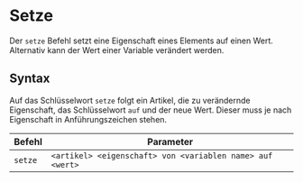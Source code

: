 # Setze

Der `setze` Befehl setzt eine Eigenschaft eines Elements auf einen Wert. Alternativ kann der Wert einer Variable verändert werden.

## Syntax

Auf das Schlüsselwort `setze` folgt ein Artikel, die zu verändernde Eigenschaft, das Schlüsselwort `auf` und der neue Wert. Dieser muss je nach Eigenschaft in Anführungszeichen stehen.

| Befehl  | Parameter                                                 |
|---------|-----------------------------------------------------------|
| `setze` | `<artikel> <eigenschaft> von <variablen name> auf <wert>` |


